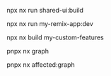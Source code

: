 npx nx run shared-ui:build

npx nx run my-remix-app:dev

npx nx build my-custom-features

pnpx nx graph

pnpx nx affected:graph